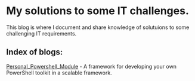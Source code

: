 # My solutions to some IT challenges.
This blog is where I document and share knowledge of solutuions to some challenging IT requirements.

## Index of blogs:

[Personal_Powershell_Module] - A framework for developing your own PowerShell toolkit in a scalable framework.

[Home]: <https://synxuk.github.io>

[Personal_Powershell_Module]: <https://synxuk.github.io/personal_powershell_module/>
